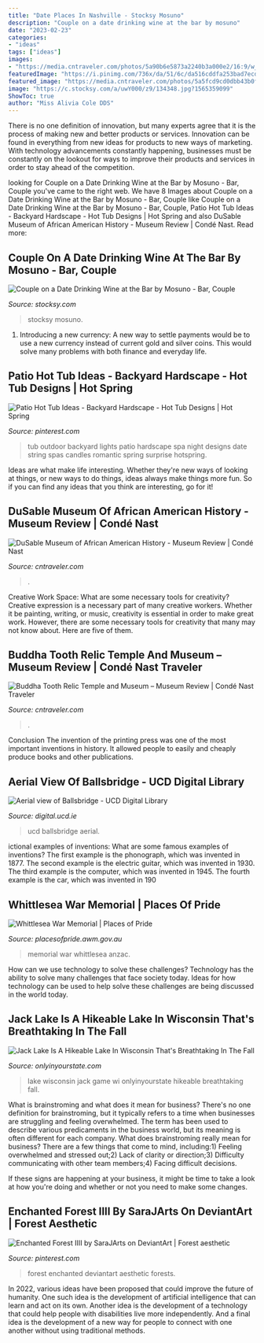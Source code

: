 ```yaml
---
title: "Date Places In Nashville - Stocksy Mosuno"
description: "Couple on a date drinking wine at the bar by mosuno"
date: "2023-02-23"
categories:
- "ideas"
tags: ["ideas"]
images:
- "https://media.cntraveler.com/photos/5a90b6e5873a2240b3a000e2/16:9/w_2560%2Cc_limit/Buddha-Tooth-Relic-Temple-&amp;-Museum_2018_2.jpg"
featuredImage: "https://i.pinimg.com/736x/da/51/6c/da516cddfa253bad7ecd56d4f7ee56d5--outdoor-spa-string-of-lights.jpg"
featured_image: "https://media.cntraveler.com/photos/5a5fcd9cd0dbb43b0f0a047b/16:9/w_1280%2Cc_limit/DuSable-Museum-of-African-American-Art_2017_D3A_1910-2950213863-O.jpg"
image: "https://c.stocksy.com/a/uwY000/z9/134348.jpg?1565359099"
ShowToc: true
author: "Miss Alivia Cole DDS"
---
```



There is no one definition of innovation, but many experts agree that it is the process of making new and better products or services. Innovation can be found in everything from new ideas for products to new ways of marketing. With technology advancements constantly happening, businesses must be constantly on the lookout for ways to improve their products and services in order to stay ahead of the competition.

	

		
looking for Couple on a Date Drinking Wine at the Bar by Mosuno - Bar, Couple you've came to the right web. We have 8 Images about Couple on a Date Drinking Wine at the Bar by Mosuno - Bar, Couple like Couple on a Date Drinking Wine at the Bar by Mosuno - Bar, Couple, Patio Hot Tub Ideas - Backyard Hardscape - Hot Tub Designs | Hot Spring and also DuSable Museum of African American History - Museum Review | Condé Nast. Read more:
		
    
## Couple On A Date Drinking Wine At The Bar By Mosuno - Bar, Couple

<img loading=lazy src="https://c.stocksy.com/a/uwY000/z9/134348.jpg?1565359099" onerror="this.onerror=null;this.src='https://tse2.mm.bing.net/th?id=OIP.E2Ka8IfKRbKgnT_O_x7JtgHaLH&amp;pid=15.1';" alt="Couple on a Date Drinking Wine at the Bar by Mosuno - Bar, Couple">

_Source: stocksy.com_

>stocksy mosuno. 

	

1. Introducing a new currency: A new way to settle payments would be to use a new currency instead of current gold and silver coins. This would solve many problems with both finance and everyday life.

    
## Patio Hot Tub Ideas - Backyard Hardscape - Hot Tub Designs | Hot Spring

<img loading=lazy src="https://i.pinimg.com/736x/da/51/6c/da516cddfa253bad7ecd56d4f7ee56d5--outdoor-spa-string-of-lights.jpg" onerror="this.onerror=null;this.src='https://tse2.mm.bing.net/th?id=OIP.RQFkzDQbNCRyqdjEwMMo7gHaLR&amp;pid=15.1';" alt="Patio Hot Tub Ideas - Backyard Hardscape - Hot Tub Designs | Hot Spring">

_Source: pinterest.com_

>tub outdoor backyard lights patio hardscape spa night designs date string spas candles romantic spring surprise hotspring. 

	

Ideas are what make life interesting. Whether they're new ways of looking at things, or new ways to do things, ideas always make things more fun. So if you can find any ideas that you think are interesting, go for it!

    
## DuSable Museum Of African American History - Museum Review | Condé Nast

<img loading=lazy src="https://media.cntraveler.com/photos/5a5fcd9cd0dbb43b0f0a047b/16:9/w_1280%2Cc_limit/DuSable-Museum-of-African-American-Art_2017_D3A_1910-2950213863-O.jpg" onerror="this.onerror=null;this.src='https://tse2.mm.bing.net/th?id=OIP.Zf1Y3wvAzrns-teKivcwqwHaEK&amp;pid=15.1';" alt="DuSable Museum of African American History - Museum Review | Condé Nast">

_Source: cntraveler.com_

>. 

	

Creative Work Space: What are some necessary tools for creativity?
Creative expression is a necessary part of many creative workers. Whether it be painting, writing, or music, creativity is essential in order to make great work. However, there are some necessary tools for creativity that many may not know about. Here are five of them.

    
## Buddha Tooth Relic Temple And Museum – Museum Review | Condé Nast Traveler

<img loading=lazy src="https://media.cntraveler.com/photos/5a90b6e5873a2240b3a000e2/16:9/w_2560%2Cc_limit/Buddha-Tooth-Relic-Temple-&amp;-Museum_2018_2.jpg" onerror="this.onerror=null;this.src='https://tse1.mm.bing.net/th?id=OIP.SQi4_JtPWASiG2TtGg9kpAHaEK&amp;pid=15.1';" alt="Buddha Tooth Relic Temple and Museum – Museum Review | Condé Nast Traveler">

_Source: cntraveler.com_

>. 

	

Conclusion
The invention of the printing press was one of the most important inventions in history. It allowed people to easily and cheaply produce books and other publications.

    
## Aerial View Of Ballsbridge - UCD Digital Library

<img loading=lazy src="https://iiif.ucd.ie/loris/ucdlib:47984/full/800,/0/default.jpg" onerror="this.onerror=null;this.src='https://tse2.mm.bing.net/th?id=OIP.ksFhS2XFqKjiArcrN_5YOQHaF6&amp;pid=15.1';" alt="Aerial view of Ballsbridge - UCD Digital Library">

_Source: digital.ucd.ie_

>ucd ballsbridge aerial. 

	

ictional examples of inventions: What are some famous examples of inventions?
The first example is the phonograph, which was invented in 1877. The second example is the electric guitar, which was invented in 1930. The third example is the computer, which was invented in 1945. The fourth example is the car, which was invented in 190
    
## Whittlesea War Memorial | Places Of Pride

<img loading=lazy src="http://placesofpride.awm.gov.au/sites/default/files/media/whittlesea_war_memorial_anzac_day_2019.jpg" onerror="this.onerror=null;this.src='https://tse4.mm.bing.net/th?id=OIP.X_SLhKGlqmVZ6qvt3nY8MQHaJ4&amp;pid=15.1';" alt="Whittlesea War Memorial | Places of Pride">

_Source: placesofpride.awm.gov.au_

>memorial war whittlesea anzac. 

	

How can we use technology to solve these challenges?
Technology has the ability to solve many challenges that face society today. Ideas for how technology can be used to help solve these challenges are being discussed in the world today.

    
## Jack Lake Is A Hikeable Lake In Wisconsin That&#039;s Breathtaking In The Fall

<img loading=lazy src="http://cdn.onlyinyourstate.com/wp-content/uploads/2017/09/10670269_705253779553870_750880679630416030_n.jpg" onerror="this.onerror=null;this.src='https://tse1.mm.bing.net/th?id=OIP.qAOOOZ5FZ857FrMszTQIGwHaFj&amp;pid=15.1';" alt="Jack Lake Is A Hikeable Lake In Wisconsin That&#039;s Breathtaking In The Fall">

_Source: onlyinyourstate.com_

>lake wisconsin jack game wi onlyinyourstate hikeable breathtaking fall. 

	

What is brainstroming and what does it mean for business?
There's no one definition for brainstroming, but it typically refers to a time when businesses are struggling and feeling overwhelmed. The term has been used to describe various predicaments in the business world, but its meaning is often different for each company. 
What does brainstroming really mean for business? There are a few things that come to mind, including:1) Feeling overwhelmed and stressed out;2) Lack of clarity or direction;3) Difficulty communicating with other team members;4) Facing difficult decisions. 

If these signs are happening at your business, it might be time to take a look at how you're doing and whether or not you need to make some changes.

    
## Enchanted Forest IIII By SaraJArts On DeviantArt | Forest Aesthetic

<img loading=lazy src="https://i.pinimg.com/736x/2b/52/da/2b52da47aea23eb4d9ec2ae132d915d6--forests.jpg" onerror="this.onerror=null;this.src='https://tse2.mm.bing.net/th?id=OIP.Zp0PGZ3uxAASAAtl90Mf2gHaLH&amp;pid=15.1';" alt="Enchanted Forest IIII by SaraJArts on DeviantArt | Forest aesthetic">

_Source: pinterest.com_

>forest enchanted deviantart aesthetic forests. 

	

In 2022, various ideas have been proposed that could improve the future of humanity. One such idea is the development of artificial intelligence that can learn and act on its own. Another idea is the development of a technology that could help people with disabilities live more independently. And a final idea is the development of a new way for people to connect with one another without using traditional methods.

